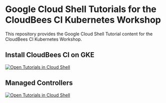 # Google Cloud Shell Tutorials for the CloudBees CI Kubernetes Workshop

This repository provides the Google Cloud Shell Tutorial content for the CloudBees CI Kubernetes Workshop.

## Install CloudBees CI on GKE
[![Open Tutorials in Cloud Shell](http://gstatic.com/cloudssh/images/open-btn.svg)](https://ssh.cloud.google.com/cloudshell/open?cloudshell_git_repo=https://github.com/jarchercb-kube-ws/cloudbees-ci-k8s-cloudshell-tutorials.git&cloudshell_print=install-guide.txt&cloudshell_tutorial=cbci-install.md&cloudshell_open_in_editor=k8s/regional-pd-ssd-sc.yml,helm/cbci-values.yml&cloudshell_workspace=.)

## Managed Controllers
[![Open Tutorials in Cloud Shell](http://gstatic.com/cloudssh/images/open-btn.svg)](https://ssh.cloud.google.com/cloudshell/open?cloudshell_git_repo=https://github.com/jarchercb-kube-ws/cloudbees-ci-k8s-cloudshell-tutorials.git&cloudshell_print=install-guide.txt&cloudshell_tutorial=cbci-controllers.md&cloudshell_workspace=.)